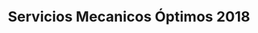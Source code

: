 ---
title: "Servicios Mecanicos Óptimos 2018"
url: /caracas/servicios-mecanicos-optimos-2018/
shop: reparación de automóviles
---